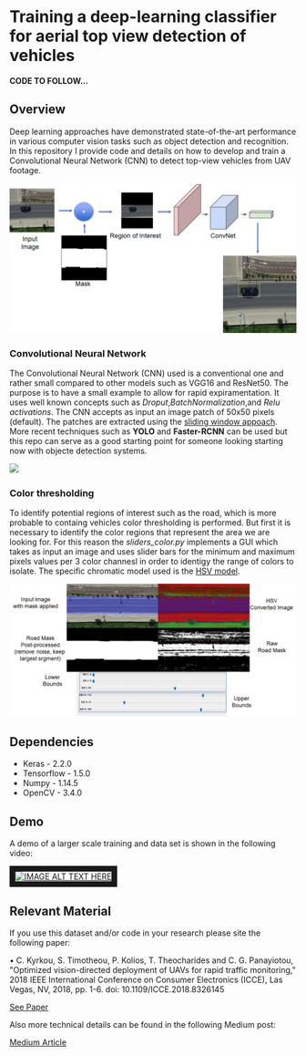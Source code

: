 # Training a deep-learning classifier for aerial top view detection of vehicles

**CODE TO FOLLOW...**

## Overview

Deep learning approaches have demonstrated state-of-the-art performance in various computer vision tasks such as object detection and recognition. In this repository I provide code and details on how to develop and train a Convolutional Neural Network (CNN) to detect top-view vehicles from UAV footage.

<img src="./images/cnn.png" width="512">


### Convolutional Neural Network

The Convolutional Neural Network (CNN) used is a conventional one and rather small compared to other models such as VGG16 and ResNet50. The purpose is to have a small example to allow for rapid expiramentation. It uses well known concepts such as *Droput*,*BatchNormalization*,and *Relu activations*. The CNN accepts as input an image patch of 50x50 pixels (default). The patches are extracted using the [sliding window appoach](https://medium.com/@ckyrkou/have-you-ever-thought-of-detecting-objects-using-machine-learning-tools-4a67a6fe0522). More recent techniques such as **YOLO** and **Faster-RCNN** can be used but this repo can serve as a good starting point for someone looking starting now with objecte detection systems. 

<img src="https://cdn-images-1.medium.com/max/800/1*awybeIxq_Yvg8jBfvrzPjg.png" width="512">

### Color thresholding

To identify potential regions of interest such as the road, which is more probable to containg vehicles color thresholding is performed. But first it is necessary to identify the color regions that represent the area we are looking for. For this reason the *sliders_color.py* implements a GUI which takes as input an image and uses slider bars for the minimum and maximum pixels values per 3 color channesl in order to identigy the range of colors to isolate. The specific chromatic model used is the [HSV model](https://en.wikipedia.org/wiki/HSL_and_HSV). 

<img src="./images/color.png" width="512">

## Dependencies

- Keras - 2.2.0
- Tensorflow - 1.5.0
- Numpy - 1.14.5
- OpenCV - 3.4.0

## Demo

A demo of a larger scale training and data set is shown in the following video:

<a href="https://youtu.be/x3_ujmXM8xk
" target="_blank"><img src="https://cdn-images-1.medium.com/max/800/1*5QjytkBi1bXXiyGm6fohJA.jpeg" 
alt="IMAGE ALT TEXT HERE" width="240" height="240" border="10" /></a>


## Relevant Material

If you use this dataset and/or code in your research please site the following paper:

• C. Kyrkou, S. Timotheou, P. Kolios, T. Theocharides and C. G. Panayiotou, "Optimized vision-directed deployment of UAVs for rapid traffic monitoring," 2018 IEEE International Conference on Consumer Electronics (ICCE), Las Vegas, NV, 2018, pp. 1-6.
doi: 10.1109/ICCE.2018.8326145

[See Paper](https://ieeexplore.ieee.org/abstract/document/8326145)

Also more technical details can be found in the following Medium post:

[Medium Article](https://medium.com/@ckyrkou/training-a-deep-learning-classifier-for-aerial-top-view-detection-of-vehicles-874f88d81c4)
